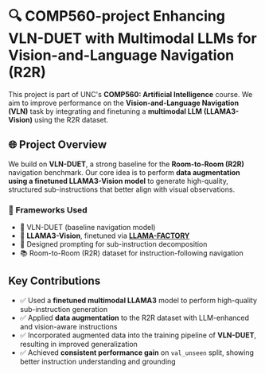 # 🔍 COMP560-project Enhancing VLN-DUET with Multimodal LLMs for Vision-and-Language Navigation (R2R)

This project is part of UNC's **COMP560: Artificial Intelligence** course. We aim to improve performance on the **Vision-and-Language Navigation (VLN)** task by integrating and finetuning a **multimodal LLM (LLAMA3-Vision)** using the R2R dataset.

## 🌐 Project Overview

We build on **VLN-DUET**, a strong baseline for the **Room-to-Room (R2R)** navigation benchmark. Our core idea is to perform **data augmentation using a finetuned LLAMA3-Vision model** to generate high-quality, structured sub-instructions that better align with visual observations.

### 🔧 Frameworks Used
- 🤖 VLN-DUET (baseline navigation model)
- 🔎 **LLAMA3-Vision**, finetuned via **[LLAMA-FACTORY](https://github.com/hiyouga/LLaMA-Factory)**
- 🔁 Designed prompting for sub-instruction decomposition
- 📚 Room-to-Room (R2R) dataset for instruction-following navigation

## Key Contributions
- ✅ Used a **finetuned multimodal LLAMA3** model to perform high-quality sub-instruction generation  
- ✅ Applied **data augmentation** to the R2R dataset with LLM-enhanced and vision-aware instructions  
- ✅ Incorporated augmented data into the training pipeline of **VLN-DUET**, resulting in improved generalization  
- ✅ Achieved **consistent performance gain** on `val_unseen` split, showing better instruction understanding and grounding